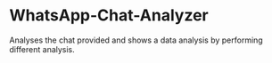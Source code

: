 # WhatsApp-Chat-Analyzer
Analyses the chat provided and shows a data analysis by performing different analysis.

